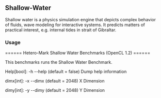 ## Shallow-Water

Shallow water is a physics simulation engine that depicts complex
 behavior of fluids, wave modeling for interactive systems. It predicts
 matters of practical interest, e.g. internal tides in strait of Gibraltar.

### Usage

====== Hetero-Mark Shallow Water Benchmarks (OpenCL 1.2) ======

This benchmarks runs the Shallow Water Benchmark.

Help[bool]: -h --help (default = false)
  Dump help information

dimx[int]: -x --dimx (default = 2048)
  X Dimension

dimy[int]: -y --dimy (default = 2048)
  Y Dimension

